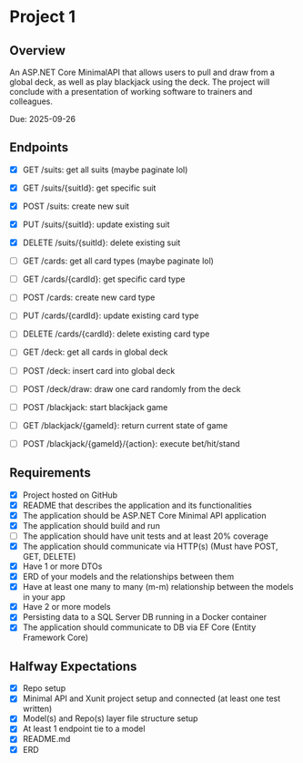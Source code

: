 # Project 1

## Overview

An ASP.NET Core MinimalAPI that allows users to pull and draw from a global deck, as well as play blackjack using the deck.
The project will conclude with a presentation of working software to trainers and colleagues.

Due: 2025-09-26

## Endpoints

- [X] GET /suits: get all suits (maybe paginate lol)
- [X] GET /suits/{suitId}: get specific suit
- [X] POST /suits: create new suit
- [X] PUT /suits/{suitId}: update existing suit
- [X] DELETE /suits/{suitId}: delete existing suit

- [ ] GET /cards: get all card types (maybe paginate lol)
- [ ] GET /cards/{cardId}: get specific card type
- [ ] POST /cards: create new card type
- [ ] PUT /cards/{cardId}: update existing card type
- [ ] DELETE /cards/{cardId}: delete existing card type

- [ ] GET /deck: get all cards in global deck
- [ ] POST /deck: insert card into global deck
- [ ] POST /deck/draw: draw one card randomly from the deck

- [ ] POST /blackjack: start blackjack game
- [ ] GET /blackjack/{gameId}: return current state of game
- [ ] POST /blackjack/{gameId}/{action}: execute bet/hit/stand 

## Requirements

- [X] Project hosted on GitHub
- [X] README that describes the application and its functionalities
- [X] The application should be ASP.NET Core Minimal API application
- [X] The application should build and run
- [ ] The application should have unit tests and at least 20% coverage
- [X] The application should communicate via HTTP(s) (Must have POST, GET, DELETE)
- [X] Have 1 or more DTOs
- [X] ERD of your models and the relationships between them
- [X] Have at least one many to many (m-m) relationship between the models in your app
- [X] Have 2 or more models
- [X] Persisting data to a SQL Server DB running in a Docker container
- [X] The application should communicate to DB via EF Core (Entity Framework Core)

## Halfway Expectations

- [X] Repo setup
- [X] Minimal API and Xunit project setup and connected (at least one test written)
- [X] Model(s) and Repo(s) layer file structure setup
- [X] At least 1 endpoint tie to a model
- [X] README.md
- [X] ERD
